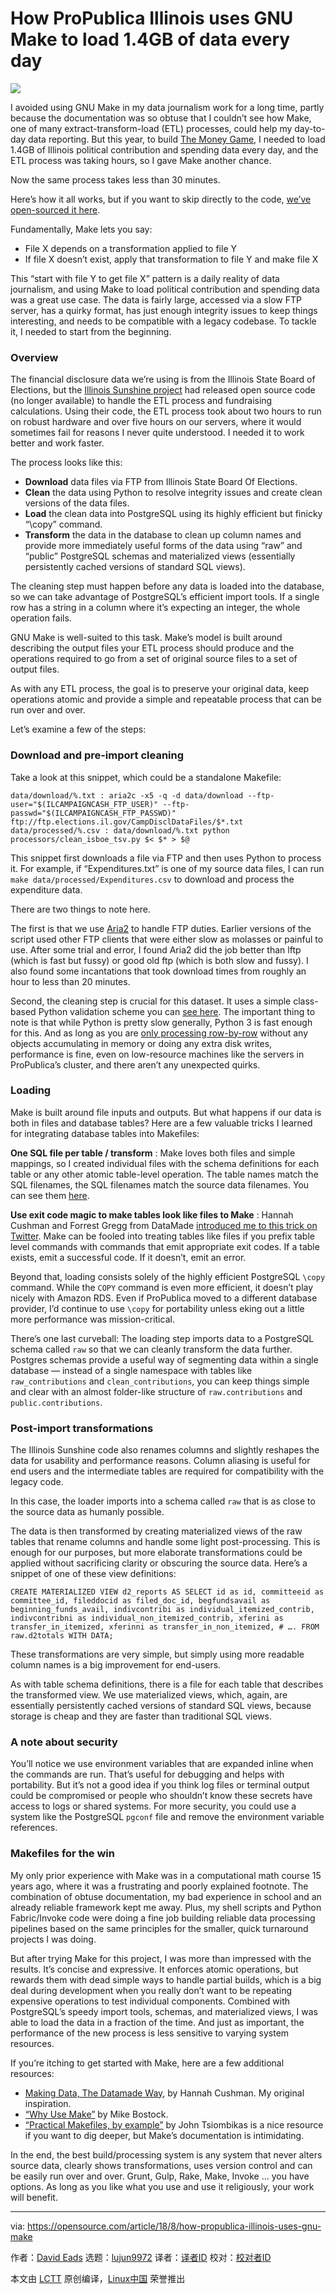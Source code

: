 How ProPublica Illinois uses GNU Make to load 1.4GB of data every day
======

![](https://opensource.com/sites/default/files/styles/image-full-size/public/lead-images/data_metrics_analytics_desktop_laptop.png?itok=9QXd7AUr)

I avoided using GNU Make in my data journalism work for a long time, partly because the documentation was so obtuse that I couldn’t see how Make, one of many extract-transform-load (ETL) processes, could help my day-to-day data reporting. But this year, to build [The Money Game][1], I needed to load 1.4GB of Illinois political contribution and spending data every day, and the ETL process was taking hours, so I gave Make another chance.

Now the same process takes less than 30 minutes.

Here’s how it all works, but if you want to skip directly to the code, [we’ve open-sourced it here][2].

Fundamentally, Make lets you say:

  * File X depends on a transformation applied to file Y
  * If file X doesn’t exist, apply that transformation to file Y and make file X



This “start with file Y to get file X” pattern is a daily reality of data journalism, and using Make to load political contribution and spending data was a great use case. The data is fairly large, accessed via a slow FTP server, has a quirky format, has just enough integrity issues to keep things interesting, and needs to be compatible with a legacy codebase. To tackle it, I needed to start from the beginning.

### Overview

The financial disclosure data we’re using is from the Illinois State Board of Elections, but the [Illinois Sunshine project][3] had released open source code (no longer available) to handle the ETL process and fundraising calculations. Using their code, the ETL process took about two hours to run on robust hardware and over five hours on our servers, where it would sometimes fail for reasons I never quite understood. I needed it to work better and work faster.

The process looks like this:

  * **Download** data files via FTP from Illinois State Board Of Elections.
  * **Clean** the data using Python to resolve integrity issues and create clean versions of the data files.
  * **Load** the clean data into PostgreSQL using its highly efficient but finicky “\copy” command.
  * **Transform** the data in the database to clean up column names and provide more immediately useful forms of the data using “raw” and “public” PostgreSQL schemas and materialized views (essentially persistently cached versions of standard SQL views).



The cleaning step must happen before any data is loaded into the database, so we can take advantage of PostgreSQL’s efficient import tools. If a single row has a string in a column where it’s expecting an integer, the whole operation fails.

GNU Make is well-suited to this task. Make’s model is built around describing the output files your ETL process should produce and the operations required to go from a set of original source files to a set of output files.

As with any ETL process, the goal is to preserve your original data, keep operations atomic and provide a simple and repeatable process that can be run over and over.

Let’s examine a few of the steps:

### Download and pre-import cleaning

Take a look at this snippet, which could be a standalone Makefile:
```
data/download/%.txt : aria2c -x5 -q -d data/download --ftp-user="$(ILCAMPAIGNCASH_FTP_USER)" --ftp-passwd="$(ILCAMPAIGNCASH_FTP_PASSWD)" ftp://ftp.elections.il.gov/CampDisclDataFiles/$*.txt data/processed/%.csv : data/download/%.txt python processors/clean_isboe_tsv.py $< $* > $@

```

This snippet first downloads a file via FTP and then uses Python to process it. For example, if “Expenditures.txt” is one of my source data files, I can run `make data/processed/Expenditures.csv` to download and process the expenditure data.

There are two things to note here.

The first is that we use [Aria2][4] to handle FTP duties. Earlier versions of the script used other FTP clients that were either slow as molasses or painful to use. After some trial and error, I found Aria2 did the job better than lftp (which is fast but fussy) or good old ftp (which is both slow and fussy). I also found some incantations that took download times from roughly an hour to less than 20 minutes.

Second, the cleaning step is crucial for this dataset. It uses a simple class-based Python validation scheme you can [see here][5]. The important thing to note is that while Python is pretty slow generally, Python 3 is fast enough for this. And as long as you are [only processing row-by-row][6] without any objects accumulating in memory or doing any extra disk writes, performance is fine, even on low-resource machines like the servers in ProPublica’s cluster, and there aren’t any unexpected quirks.

### Loading

Make is built around file inputs and outputs. But what happens if our data is both in files and database tables? Here are a few valuable tricks I learned for integrating database tables into Makefiles:

**One SQL file per table / transform** : Make loves both files and simple mappings, so I created individual files with the schema definitions for each table or any other atomic table-level operation. The table names match the SQL filenames, the SQL filenames match the source data filenames. You can see them [here][7].

**Use exit code magic to make tables look like files to Make** : Hannah Cushman and Forrest Gregg from DataMade [introduced me to this trick on Twitter][8]. Make can be fooled into treating tables like files if you prefix table level commands with commands that emit appropriate exit codes. If a table exists, emit a successful code. If it doesn’t, emit an error.

Beyond that, loading consists solely of the highly efficient PostgreSQL `\copy` command. While the `COPY` command is even more efficient, it doesn’t play nicely with Amazon RDS. Even if ProPublica moved to a different database provider, I’d continue to use `\copy` for portability unless eking out a little more performance was mission-critical.

There’s one last curveball: The loading step imports data to a PostgreSQL schema called `raw` so that we can cleanly transform the data further. Postgres schemas provide a useful way of segmenting data within a single database — instead of a single namespace with tables like `raw_contributions` and `clean_contributions`, you can keep things simple and clear with an almost folder-like structure of `raw.contributions` and `public.contributions`.

### Post-import transformations

The Illinois Sunshine code also renames columns and slightly reshapes the data for usability and performance reasons. Column aliasing is useful for end users and the intermediate tables are required for compatibility with the legacy code.

In this case, the loader imports into a schema called `raw` that is as close to the source data as humanly possible.

The data is then transformed by creating materialized views of the raw tables that rename columns and handle some light post-processing. This is enough for our purposes, but more elaborate transformations could be applied without sacrificing clarity or obscuring the source data. Here’s a snippet of one of these view definitions:
```
CREATE MATERIALIZED VIEW d2_reports AS SELECT id as id, committeeid as committee_id, fileddocid as filed_doc_id, begfundsavail as beginning_funds_avail, indivcontribi as individual_itemized_contrib, indivcontribni as individual_non_itemized_contrib, xferini as transfer_in_itemized, xferinni as transfer_in_non_itemized, # …. FROM raw.d2totals WITH DATA;
```

These transformations are very simple, but simply using more readable column names is a big improvement for end-users.

As with table schema definitions, there is a file for each table that describes the transformed view. We use materialized views, which, again, are essentially persistently cached versions of standard SQL views, because storage is cheap and they are faster than traditional SQL views.

### A note about security

You’ll notice we use environment variables that are expanded inline when the commands are run. That’s useful for debugging and helps with portability. But it’s not a good idea if you think log files or terminal output could be compromised or people who shouldn’t know these secrets have access to logs or shared systems. For more security, you could use a system like the PostgreSQL `pgconf` file and remove the environment variable references.

### Makefiles for the win

My only prior experience with Make was in a computational math course 15 years ago, where it was a frustrating and poorly explained footnote. The combination of obtuse documentation, my bad experience in school and an already reliable framework kept me away. Plus, my shell scripts and Python Fabric/Invoke code were doing a fine job building reliable data processing pipelines based on the same principles for the smaller, quick turnaround projects I was doing.

But after trying Make for this project, I was more than impressed with the results. It’s concise and expressive. It enforces atomic operations, but rewards them with dead simple ways to handle partial builds, which is a big deal during development when you really don’t want to be repeating expensive operations to test individual components. Combined with PostgreSQL’s speedy import tools, schemas, and materialized views, I was able to load the data in a fraction of the time. And just as important, the performance of the new process is less sensitive to varying system resources.

If you’re itching to get started with Make, here are a few additional resources:

+ [Making Data, The Datamade Way][9], by Hannah Cushman. My original inspiration.
+ [“Why Use Make”][10] by Mike Bostock.
+ [“Practical Makefiles, by example”][11] by John Tsiombikas is a nice resource if you want to dig deeper, but Make’s documentation is intimidating.


In the end, the best build/processing system is any system that never alters source data, clearly shows transformations, uses version control and can be easily run over and over. Grunt, Gulp, Rake, Make, Invoke … you have options. As long as you like what you use and use it religiously, your work will benefit.

--------------------------------------------------------------------------------

via: https://opensource.com/article/18/8/how-propublica-illinois-uses-gnu-make

作者：[David Eads][a]
选题：[lujun9972](https://github.com/lujun9972)
译者：[译者ID](https://github.com/译者ID)
校对：[校对者ID](https://github.com/校对者ID)

本文由 [LCTT](https://github.com/LCTT/TranslateProject) 原创编译，[Linux中国](https://linux.cn/) 荣誉推出

[a]:https://opensource.com/users/eads
[1]:https://www.propublica.org/article/illinois-governors-race-campaign-widget-update
[2]:https://github.com/propublica/ilcampaigncash/
[3]:https://illinoissunshine.org/
[4]:https://aria2.github.io/
[5]:https://github.com/propublica/ilcampaigncash/blob/master/processors/lib/models.py
[6]:https://github.com/propublica/ilcampaigncash/blob/master/processors/clean_isboe_tsv.py#L13
[7]:https://github.com/propublica/ilcampaigncash/tree/master/sql/tables
[8]:https://twitter.com/eads/status/968970130427404293
[9]: https://github.com/datamade/data-making-guidelines
[10]: https://bost.ocks.org/mike/make/
[11]: http://nuclear.mutantstargoat.com/articles/make/
